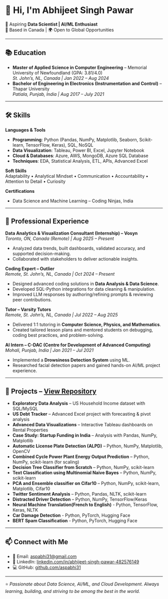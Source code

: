 # 👋 Hi, I'm Abhijeet Singh Pawar  

🎯 Aspiring **Data Scientist | AI/ML Enthusiast**  
📍 Based in Canada | 🌍 Open to Global Opportunities  

---

## 📚 Education  
- **Master of Applied Science in Computer Engineering** – Memorial University of Newfoundland (GPA: 3.81/4.0)  
  *St. John’s, NL, Canada | Jan 2022 – Aug 2024*  
- **Bachelor of Engineering in Electronics (Instrumentation and Control)** – Thapar University  
  *Patiala, Punjab, India | Aug 2017 – July 2021*  

---

## 🛠 Skills  

**Languages & Tools**  
- **Programming**: Python (Pandas, NumPy, Matplotlib, Seaborn, Scikit-learn, TensorFlow, Keras), SQL, NoSQL  
- **Data Visualization**: Tableau, Power BI, Excel, Jupyter Notebook  
- **Cloud & Databases**: Azure, AWS, MongoDB, Azure SQL Database  
- **Techniques**: EDA, Statistical Analysis, ETL, APIs, Advanced Excel  

**Soft Skills**  
Adaptability • Analytical Mindset • Communication • Accountability • Attention to Detail • Curiosity  

**Certifications**  
- Data Science and Machine Learning – Coding Ninjas, India  

---

## 💼 Professional Experience  

**Data Analytics & Visualization Consultant (Internship) – Vosyn**  
*Toronto, ON, Canada (Remote) | Aug 2025 – Present*  
- Analyzed data trends, built dashboards, validated accuracy, and supported decision-making.  
- Collaborated with stakeholders to deliver actionable insights.  

**Coding Expert – Outlier**  
*Remote, St. John’s, NL, Canada | Oct 2024 – Present*  
- Designed advanced coding solutions in **Data Analysis & Data Science**.  
- Developed SQL-Python integrations for data cleaning & manipulation.  
- Improved LLM responses by authoring/refining prompts & reviewing peer contributions.  

**Tutor – Varsity Tutors**  
*Remote, St. John’s, NL, Canada | Jul 2022 – Aug 2025*  
- Delivered 1:1 tutoring in **Computer Science, Physics, and Mathematics**.  
- Created tailored lesson plans and mentored students on debugging, coding best practices, and problem-solving.  

**AI Intern – C-DAC (Centre for Development of Advanced Computing)**  
*Mohali, Punjab, India | Jan 2021 – Jul 2021*  
- Implemented a **Drowsiness Detection System** using ML.  
- Researched facial detection papers and gained hands-on AI/ML project experience.  

---

## 🚀 Projects – [View Repository](https://github.com/aspabhi31/PortfolioProjects)  
  
- **Exploratory Data Analysis** – US Household Income dataset with SQL/MySQL    
- **US Debt Tracker** – Advanced Excel project with forecasting & pivot analysis  
- **Advanced Data Visualizations** – Interactive Tableau dashboards on Rental Properties  
- **Case Study: Startup Funding in India** – Analysis with Pandas, NumPy, Matplotlib  
- **Automatic License Plate Detection (ALPD)** – Python, NumPy, Matplotlib, OpenCV
- **Combined Cycle Power Plant Energy Output Prediction** – Python, NumPy, scikit-learn (for scaling)
- **Decision Tree Classifier from Scratch** – Python, NumPy, scikit-learn
- **Text Classification using Multinomial Naive Bayes** – Python, NumPy, scikit-learn
- **PCA and Ensemble classifier on Cifar10** – Python, NumPy, scikit-learn, Matplotlib, Cifar10
- **Twitter Sentiment Analysis** – Python, Pandas, NLTK, scikit-learn
- **Distracted Driver Detection** – Python, NumPy, TensorFlow/Keras
- **Neural Machine Translation(French to English)** - Python, TensorFlow, Keras, NLTK   
- **Car Damage Detection** - Python, PyTorch, Hugging Face
- **BERT Spam Classification** - Python, PyTorch, Hugging Face  

---

## 📫 Connect with Me  

- 📧 Email: [aspabhi31@gmail.com](mailto:aspabhi31@gmail.com)  
- 🔗 LinkedIn: [linkedin.com/in/abhijeet-singh-pawar-482576149](https://www.linkedin.com/in/abhijeet-singh-pawar-482576149/)  
- 💻 GitHub: [github.com/aspabhi31](https://github.com/aspabhi31)  

---

⭐️ *Passionate about Data Science, AI/ML, and Cloud Development. Always learning, building, and striving to be among the best in the world.*  
